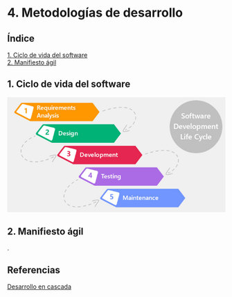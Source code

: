 # 4. Metodologías de desarrollo

## Índice

[1. Ciclo de vida del software](#1-ciclo-de-vida-del-software)  
[2. Manifiesto ágil](#2-manifiesto-ágil)

## 1. Ciclo de vida del software

![Cascada](waterfall.jpg)

## 2. Manifiesto ágil

.

## Referencias

[Desarrollo en cascada](https://es.wikipedia.org/wiki/Desarrollo_en_cascada)